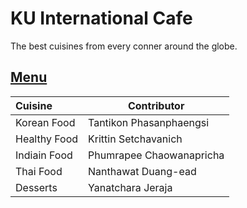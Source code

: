 # KU International Cafe

The best cuisines from every conner around the globe.

## [Menu](menu.md)

| Cuisine     | Contributor             |
|:------------|-------------------------|
| Korean Food | Tantikon Phasanphaengsi |
| Healthy Food | Krittin Setchavanich |
| Indiain Food | Phumrapee Chaowanapricha|
| Thai Food | Nanthawat Duang-ead |
| Desserts | Yanatchara  Jeraja |
